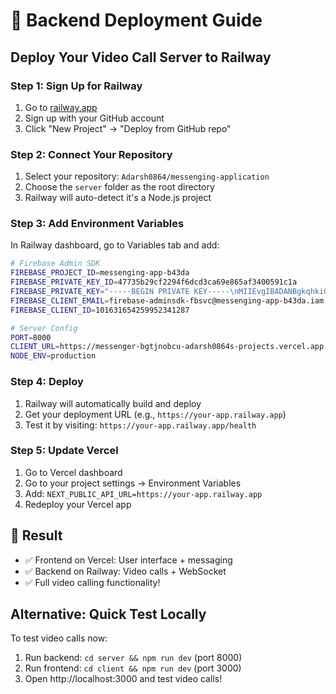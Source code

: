 # 🚀 Backend Deployment Guide

## Deploy Your Video Call Server to Railway

### Step 1: Sign Up for Railway
1. Go to [railway.app](https://railway.app)
2. Sign up with your GitHub account
3. Click "New Project" → "Deploy from GitHub repo"

### Step 2: Connect Your Repository
1. Select your repository: `Adarsh0864/messenging-application`
2. Choose the `server` folder as the root directory
3. Railway will auto-detect it's a Node.js project

### Step 3: Add Environment Variables
In Railway dashboard, go to Variables tab and add:

```bash
# Firebase Admin SDK
FIREBASE_PROJECT_ID=messenging-app-b43da
FIREBASE_PRIVATE_KEY_ID=47735b29cf2294f6dcd3ca69e865af3400591c1a
FIREBASE_PRIVATE_KEY="-----BEGIN PRIVATE KEY-----\nMIIEvgIBADANBgkqhkiG9w0BAQEFAASCBKgwggSkAgEAAoIBAQC2/T2seB8+53MO\nH7Ll/NSQqLnDZgGGBElmKp+NkSRMFnVaY2wQR0TtheR65+ypTdCZPZ1rjT2Bn0ir\nLxTnR9zUpWmQAi4/p8R6hEiuNMPnw401nYMkZzVJeElqswpUCCCHPODd0lZH/6cS\n+2ncCB4SHwbOuSW1R/FszexHD8NJuMJXA2hmx2OVM6zfopgOxqskcWgtyilJav6y\nCjSTXV7eHSUu3gpcxFsEriyoADqrh+GD66qO89ce8ad0tubZQr8Vea1MjGfr3PLL\nj9tt1OUg6SIj/dZvdqMx5AUm/QvsLleXexyoHpr+V4MW09z5bu+KI4yTE9Up2xnA\nuVKc3Cw3AgMBAAECggEAA2tbSCxlhiQXhBEmCcB+FdOoPlD9JuYuNRLlSm2xdNe5\n7OzVjK3J2oKGOm2WKvgitXFJI7xCFfAXVQkqFv+gZ93Enun56u5kUnldM8k35SN/\n04H0WrGOF6e73RJj39nG5MM/KacJkz3YsltXeCkzmqYVLIQQ+kke50o4Um7zRY2p\nNxZ03gsGiIBQHDfHEUMLIUBY64MIcPXClxAT7f8CbagH2rcFqxyoAxxLUmV/1cWf\n4ZtwAIoomc+fDoSCXkkNc3b9t2ofuH8J5O//mNEhrDeNd3Tq/iL6ARH/RBngisHS\nxWQyNiupMcCeYdLUoa6unlZCHyiDI1DcokAl+GJexQKBgQDk3spmLHkrZodsSsCW\nDgbgY8z3bBTx5oGakv1uq3+/BYRFNN/emQsPBnhKFfByfQiMFdbCCNrkfPvILNZk\njuV+zBSzN9JMYenu+XiCfXYkUz6X7nQ5Zz/eUFKI0+z9gahreYQsrak01LwI/L+/\nfO9svL7b0OCjtnd9dHBQA6v6SwKBgQDMrilXBbZHVRBzZK4lxMzzDpIwqnjjvjwl\nuzmbcp6mGLufWFhwWBqPIydkQyMHNPVR5cSwneUIveJDiUXCCuF6A3fO+3WTgQLB\n/caLoOLnoFVkudYrEmE7Hpgq2qjLXn8bz3gam+hYQij7/CCMcz3bizADdY0Rco2P\n1+wQznNiRQKBgQDDcVGL0PykSEjq/CbbvRy4L+GPhDeanwocEtvizwcm+7IJW261\nayHbcd30/ik3y3gqEFg1mFQ8fFKSjV+DvddS4TnoFYo7ef3H+jejzzm9KW0xVwrf\nHkGXOiZQ/BDMJxXIuZtaf+4X1HbCgfvIrQrUY5Xkpsm+ZApEEtP6MDiDYwKBgFCq\nz0YpzSYd42bnJi9iebfNZVZiyVRQtFnWiSS3rskddEyfv/M+9fC11R+Ryitb9td5\nK+TDxfGFDLi7UE/ig+zXkw9zUWp57QFRqD99gA/zw9P33e2Jx+JJ84ToOqA0NPpb\n8STjj1XBdW+idZ2FCbsOBzVFzfwzXpFzculIxHbVAoGBAKD3zzna9Rk845Rzb0rQ\nSwVr5j7XmTQpL6zq8r4w7pWM1SzuDlWLgYSWAYUZGhbLNY1I+tyAK+VVETxqGJha\nY4L22UPKXSUCvFkKVFkio82HKem5ciIDRBFBXVaL+XYOiAKLPbkRxATrdMma33uJ\np4Uu/K8BAYfuxaLLXkyI5dY3\n-----END PRIVATE KEY-----\n"
FIREBASE_CLIENT_EMAIL=firebase-adminsdk-fbsvc@messenging-app-b43da.iam.gserviceaccount.com
FIREBASE_CLIENT_ID=101631654259952341287

# Server Config
PORT=8000
CLIENT_URL=https://messenger-bgtjnobcu-adarsh0864s-projects.vercel.app
NODE_ENV=production
```

### Step 4: Deploy
1. Railway will automatically build and deploy
2. Get your deployment URL (e.g., `https://your-app.railway.app`)
3. Test it by visiting: `https://your-app.railway.app/health`

### Step 5: Update Vercel
1. Go to Vercel dashboard
2. Go to your project settings → Environment Variables
3. Add: `NEXT_PUBLIC_API_URL=https://your-app.railway.app`
4. Redeploy your Vercel app

## 🎉 Result
- ✅ Frontend on Vercel: User interface + messaging
- ✅ Backend on Railway: Video calls + WebSocket
- ✅ Full video calling functionality!

## Alternative: Quick Test Locally
To test video calls now:
1. Run backend: `cd server && npm run dev` (port 8000)
2. Run frontend: `cd client && npm run dev` (port 3000)
3. Open http://localhost:3000 and test video calls! 